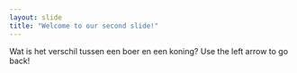```yaml
---
layout: slide
title: "Welcome to our second slide!"
---
```

Wat is het verschil tussen een boer en een koning?
Use the left arrow to go back!
